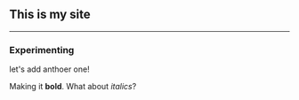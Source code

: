 ## This is my site

--------

### **Experimenting**


let's add anthoer one!

Making it **bold**. What about *italics*?
